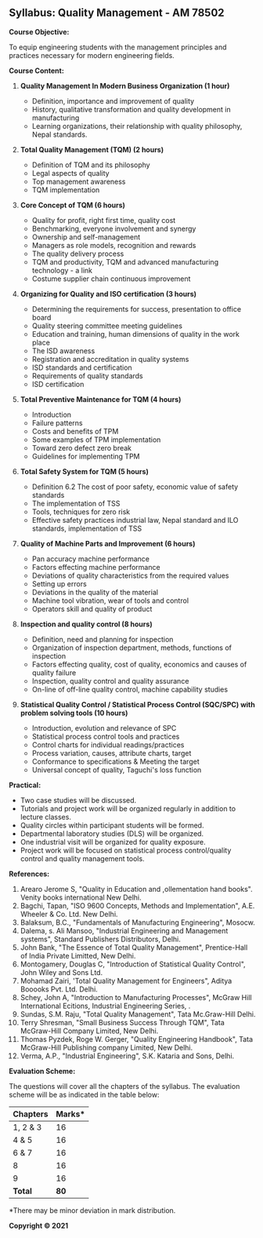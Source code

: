 ## Syllabus: Quality Management - AM 78502

**Course Objective:** 

To equip engineering students with the management principles and practices necessary for modern engineering fields.

**Course Content:**

1. **Quality Management In Modern Business Organization (1 hour)**
   - Definition, importance and improvement of quality
   - History, qualitative transformation and quality development in manufacturing
   - Learning organizations, their relationship with quality philosophy, Nepal standards.

2. **Total Quality Management (TQM) (2 hours)**
   - Definition of TQM and its philosophy
   - Legal aspects of quality
   - Top management awareness
   - TQM implementation

3. **Core Concept of TQM (6 hours)**
   - Quality for profit, right first time, quality cost
   - Benchmarking, everyone involvement and synergy
   - Ownership and self-management
   - Managers as role models, recognition and rewards
   - The quality delivery process
   - TQM and productivity, TQM and advanced manufacturing technology - a link
   - Costume supplier chain continuous improvement

4. **Organizing for Quality and ISO certification (3 hours)**
   - Determining the requirements for success, presentation to office board
   - Quality steering committee meeting guidelines
   - Education and training, human dimensions of quality in the work place
   - The ISD awareness
   - Registration and accreditation in quality systems
   - ISD standards and certification
   - Requirements of quality standards
   - ISD certification

5. **Total Preventive Maintenance for TQM (4 hours)**
   - Introduction
   - Failure patterns
   - Costs and benefits of TPM
   - Some examples of TPM implementation
   - Toward zero defect zero break
   - Guidelines for implementing TPM

6. **Total Safety System for TQM (5 hours)**
   - Definition 6.2 The cost of poor safety, economic value of safety standards
   - The implementation of TSS
   - Tools, techniques for zero risk
   - Effective safety practices industrial law, Nepal standard and ILO standards, implementation of TSS

7. **Quality of Machine Parts and Improvement (6 hours)**
   - Pan accuracy machine performance
   - Factors effecting machine performance
   - Deviations of quality characteristics from the required values
   - Setting up errors
   - Deviations in the quality of the material
   - Machine tool vibration, wear of tools and control
   - Operators skill and quality of product

8. **Inspection and quality control (8 hours)**
   - Definition, need and planning for inspection
   - Organization of inspection department, methods, functions of inspection
   - Factors effecting quality, cost of quality, economics and causes of quality failure
   - Inspection, quality control and quality assurance
   - On-line of off-line quality control, machine capability studies

9. **Statistical Quality Control / Statistical Process Control (SQC/SPC) with problem solving tools (10 hours)**
   - Introduction, evolution and relevance of SPC
   - Statistical process control tools and practices
   - Control charts for individual readings/practices
   - Process variation, causes, attribute charts, target
   - Conformance to specifications & Meeting the target
   - Universal concept of quality, Taguchi's loss function

**Practical:**

- Two case studies will be discussed.
- Tutorials and project work will be organized regularly in addition to lecture classes.
- Quality circles within participant students will be formed.
- Departmental laboratory studies (DLS) will be organized.
- One industrial visit will be organized for quality exposure.
- Project work will be focused on statistical process control/quality control and quality management tools.

**References:**

1. Arearo Jerome S, "Quality in Education and ,ollementation hand books". Venity books international New Delhi.
2. Bagchi, Tapan, "ISO 9600 Concepts, Methods and Implementation", A.E. Wheeler & Co. Ltd. New Delhi.
3. Balaksum, B.C., "Fundamentals of Manufacturing Engineering", Mosocw.
4. Dalema, s. Ali Mansoo, "Industrial Engineering and Management systems", Standard Publishers Distributors, Delhi.
5. John Bank, "The Essence of Total Quality Management", Prentice-Hall of India Private Limitted, New Delhi.
6. Montogamery, Douglas C, "Introduction of Statistical Quality Control", John Wiley and Sons Ltd.
7. Mohamad Zairi, 'Total Quality Management for Engineers", Aditya Booooks Pvt. Ltd. Delhi.
8. Schey, John A, "Introduction to Manufacturing Processes", McGraw Hill International Ecitions, Industrial Engineering Series, .
9. Sundas, S.M. Raju, "Total Quality Management", Tata Mc.Graw-Hill Delhi.
10. Terry Shresman, "Small Business Success Through TQM", Tata McGraw-Hill Company Limited, New Delhi.
11. Thomas Pyzdek, Roge W. Gerger, "Quality Engineering Handbook", Tata McGraw-Hill Publishing company Limited, New Delhi.
12. Verma, A.P., "Industrial Engineering", S.K. Kataria and Sons, Delhi.

**Evaluation Scheme:**

The questions will cover all the chapters of the syllabus. The evaluation scheme will be as indicated in the table below:

| Chapters | Marks* |
|---|---|
| 1, 2 & 3 | 16 |
| 4 & 5 | 16 |
| 6 & 7 | 16 |
| 8 | 16 |
| 9 | 16 |
| **Total** | **80** |

*There may be minor deviation in mark distribution.

**Copyright © 2021**
